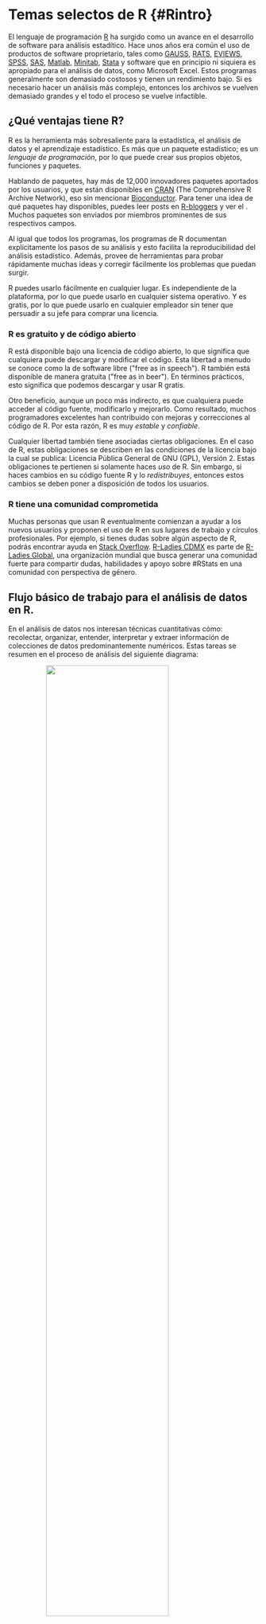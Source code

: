 
# Temas selectos de R {#Rintro}

<style>
  .espacio {
     margin-bottom: 1cm;
  }
</style>

<style>
  .espacio3 {
     margin-bottom: 3cm;
  }
</style>




El lenguaje de programación [R](https://cran.r-project.org) ha surgido como un avance en el desarrollo de software para análisis estadítico. Hace unos años era común el uso de productos de software proprietario, tales como [GAUSS](https://www.aptech.com/), [RATS](https://estima.com/ratsmain.shtml), [EVIEWS](http://www.eviews.com/home.html), [SPSS](https://www.ibm.com/products/spss-statistics), [SAS](https://www.sas.com/es_mx/home.html), [Matlab](https://www.mathworks.com/products/matlab.html), [Minitab](http://www.minitab.com/en-us/products/minitab/), [Stata](https://www.stata.com/) y software que en principio ni siquiera es apropiado para el análisis de datos, como Microsoft Excel. Estos programas generalmente son demasiado costosos y tienen un rendimiento bajo. Si es necesario hacer un análisis más complejo, entonces los archivos se vuelven demasiado grandes y el todo el proceso se vuelve infactible.

## ¿Qué ventajas tiene R?

R es la herramienta más sobresaliente para la estadística, el análisis de datos y el aprendizaje estadístico. Es más que un paquete estadístico; es un _lenguaje de programación_, por lo que puede crear sus propios objetos, funciones y paquetes. 

Hablando de paquetes, hay más de 12,000 innovadores paquetes aportados por los usuarios, y que están disponibles en [CRAN](https://cran.r-project.org/) (The Comprehensive R Archive Network), eso sin mencionar [Bioconductor](https://www.bioconductor.org/). Para tener una idea de qué paquetes hay disponibles, puedes leer posts en [R-bloggers](https://www.r-bloggers.com/) y ver el [](https://www.rstudio.com/products/shiny/shiny-user-showcase/). Muchos paquetes son enviados por miembros prominentes de sus respectivos campos.

Al igual que todos los programas, los programas de R documentan explícitamente los pasos de su análisis y esto facilita la reproducibilidad del análisis estadístico. Además, provee de herramientas para probar rápidamente muchas ideas y corregir fácilmente los problemas que puedan surgir. 
 
R puedes usarlo fácilmente en cualquier lugar. Es independiente de la plataforma, por lo que puede usarlo en cualquier sistema operativo. Y es gratis, por lo que puede usarlo en cualquier empleador sin tener que persuadir a su jefe para comprar una licencia.

### R es gratuito y de código abierto

R está disponible bajo una licencia de código abierto, lo que significa que cualquiera puede descargar y modificar el código. Esta libertad a menudo se conoce como la de software libre ("free as in speech"). R también está disponible de manera gratuita ("free as in beer"). En términos prácticos, esto significa que podemos descargar y usar R gratis.

Otro beneficio, aunque un poco más indirecto, es que cualquiera puede acceder al código fuente, modificarlo y mejorarlo. Como resultado, muchos programadores excelentes han contribuido con mejoras y correcciones al código de R. Por esta razón, R es muy _estable_ y _confiable_.

Cualquier libertad también tiene asociadas ciertas obligaciones. En el caso de R, estas obligaciones se describen en las condiciones de la licencia bajo la cual se publica: Licencia Pública General de GNU (GPL), Versión 2. Estas obligaciones te pertienen si solamente haces _uso_ de R. Sin embargo, si haces cambios en su código fuente R y lo _redistribuyes_, entonces estos cambios se deben poner a disposición de todos los usuarios.

### R tiene una comunidad comprometida

Muchas personas que usan R eventualmente comienzan a ayudar a los nuevos usuarios y proponen el uso de R en sus lugares de trabajo y círculos profesionales. Por ejemplo, si tienes dudas sobre algún aspecto de R, podrás encontrar ayuda en [Stack Overflow](http://www.stackoverflow.com/questions/tagged/r). [R-Ladies CDMX](https://www.meetup.com/rladiescdmx/) es parte de [R-Ladies Global](https://rladies.org/), una organización mundial que busca generar una comunidad fuerte para compartir dudas, habilidades y apoyo sobre #RStats en una comunidad con perspectiva de género.

## Flujo básico de trabajo para el análisis de datos en R.

En el análisis de datos nos interesan técnicas cuantitativas cómo: recolectar, organizar, entender, interpretar y extraer información de colecciones de datos predominantemente numéricos. Estas tareas se resumen en el proceso de análisis del siguiente diagrama:

<img src="figuras/data-science.png" width="70%" style="display: block; margin: auto;" />

<p class="espacio">
</p>

Primero debe __importar__ los datos en R. Esto generalmente significa llevar los datos almacenados en un archivo, una base de datos, o uan Web API, a un __data frame__ de R.

__Limpiar__ y __transformar__ los datos es necesario, para que la forma en que se almacenan los datos coincida con la semántica de los datos. En términos generales, cada columna debe ser una variable y cada rengón una observación.

La __visualización__ es una actividad fundamentalmente humana. Una buena visualización te puede mostrar cosas que no esperabas y puede ayudarte a plantear nuevas preguntas acerca de los datos. Una buena visualización también puede ayudar a determinar si se está haciendo una pregunta equivocada sobre los datos, o si es encesario recolectar más datos, o bien, obtener datos de fuentes distintas. Las visualizaciones pueden sorprenderte, pero requieren de un ser humano para interpretarlas.

Por otro lado, los __modelos__ son una herramienta para complementar las visualizaciones. Los modelos los utilizamos como un instrumento matemático y computacional para responder preguntas precisas acerca de los datos.

Por último, la __comunicación__ de los resultados es una parte absolutamente crítica para cualquier proyecto de análisis de datos. 

## Introducción a R como lenguaje de programación, y la plataforma interactiva de RStudio.

---

> Notas basadas en el material de [Teresa Ortiz](https://github.com/tereom) y [Sonia Mendizábal](https://github.com/songeo) 
> y en el libro “R for Data Science” escrito por Hadley Wickham y Garret Grolemund [@wickham2016r]. 

---

Hay cuatro cosas que necesitan para ejecutar el código en este taller: R, RStudio, una colección de paquetes de R, llamada __tidyverse__, y otros paquetes que vamos a ir instalando progresivamente. Los paquetes son la unidad fundamental del código reproducible en R. Incluyen funciones que se pueden utilizar en un ámbito general, su documentación que describe cómo usarlas y datos de ejemplo con código de ejemplo como ayuda para los usuarios.

### ¿Cómo entender R?

* Hay una sesión de R corriendo. La consola de R es la interfaz entre R y nosotros. 

* En la sesión hay objetos. Todo en R es un objeto: vectores, tablas, funciones, etc.

* Operamos aplicando funciones a los objetos y creando nuevos objetos.

### ¿Por qué R?

* R funciona en casi todas las plataformas (Mac, Windows, Linux e incluso en 
Playstation 3).

* R promueve la investigación reproducible.

* R está actualizado gracias a que tiene una activa comunidad.

* R se puede combinar con otras herramientas. R permite integrar otros lenguajes (C/C++, Java, Julia, Python) y puede interactuar con muchas fuentes de datos: bases de datos compatibles con ODBC y paquetes estadísticos.


#### Descargar R: versión 3.4.3

Sigue las instrucciones del instalador:

- OSX: <http://cran.stat.ucla.edu/bin/macosx/R-3.4.3.pkg>

- Windows: <http://cran.stat.ucla.edu/bin/windows/base/R-3.4.3-win.exe>


#### Descargar RStudio: versión 1.1.414

- OSX: <https://download1.rstudio.org/RStudio-1.1.414.dmg>

- Windows: <https://download1.rstudio.org/RStudio-1.1.414.exe>


RStudio es libre y gratis. Es un ambiente de desarrollo integrado para R: incluye una consola, un editor de texto y un conjunto de herramientas para administrar el espacio de 
trabajo cuando se  utiliza R.

<img src="figuras/rstudio-console-descr.png" width="70%" style="display: block; margin: auto;" />

<p class="espacio">
</p>

Algunos _shortcuts_ útiles en RStudio son:

**En el editor**  

* command/ctrl + enter: enviar código a la consola  
* ctrl + 2: mover el cursor a la consola

**En la consola**  

* flecha hacia arriba: recuperar comandos pasados  
* ctrl + flecha hacia arriba: búsqueda en los comandos  
* ctrl + 1: mover el cursor al editor  

**Más**

* alt + shift + k: muestra los _shortcuts_ disponibles.

<p class="espacio">
</p>

Para que el código sea __reproducible__ es importante que RStudio únicamente guarde lo relevante para hacer los cálculos, es decir, los scripts y _no los cálculos en sí_. Con tus scripts de R (y los datos), siempre podemos volver a crear las variables de ambiente. Sin embargo, es casi imposible recuperar un script únicamente a partir de tus variables de ambiente. Por lo tanto, se recomienda ampliamente configurar RStudio para que jamás guarde el ambiente en memoria.

<img src="figuras/rstudio-workspace.png" width="70%" style="display: block; margin: auto;" />

<p class="espacio">
</p>


#### Paquetes de R 

Una de las ventajas de R es la gran comunidad que aporta al desarrollo por medio de paquetes que dan funcionalidad adicional. Esta es la mejor manera de usar R para análisis de datos.

Existen dos formas de instalar paquetes:
  
* Desde RStudio:

<img src="figuras/install_packages.png" width="70%" style="display: block; margin: auto;" />

<p class="espacio">
</p>
  
* Desde la consola:
  

```r
install.packages('tidyverse')
```

Una vez instalados los paquetes, se cargan a la sesión de R mediante `library`. Por ejemplo, para cargar el paquete `readr` que instalamos anteriormente, hacemos:
  

```r
library('tidyverse')
print(read_csv)
#> function (file, col_names = TRUE, col_types = NULL, locale = default_locale(), 
#>     na = c("", "NA"), quoted_na = TRUE, quote = "\"", comment = "", 
#>     trim_ws = TRUE, skip = 0, n_max = Inf, guess_max = min(1000, 
#>         n_max), progress = show_progress()) 
#> {
#>     tokenizer <- tokenizer_csv(na = na, quoted_na = TRUE, quote = quote, 
#>         comment = comment, trim_ws = trim_ws)
#>     read_delimited(file, tokenizer, col_names = col_names, col_types = col_types, 
#>         locale = locale, skip = skip, comment = comment, n_max = n_max, 
#>         guess_max = guess_max, progress = progress)
#> }
#> <environment: namespace:readr>
```

Como el paquete `readr` está cargado en la sesión podemos llamar a la función `read_csv` que se usará más adelante.

**Importante**: Los paquetes se instalan una vez únicamente después de descargar una nueva versión de R. Las librerías se cargan en cada sesión de R nueva. 

<br>

<br>

#### Ayuda en R
  
Existen diferentes formas de pedir ayuda en R.

* `help.start()`: ayuda en general

* `help(fun)` o `?fun`: ayuda sobre la función *fun*

* `apropos("fun")`: lista de funciones que contiene la palabra *fun*

* `example(fun)`: muestra un ejemplo de la función *fun*
  

```r
help(read_csv)
?read_csv2
```

<br>

<br>

## Estructuras de datos

> Todo lo que existe en R es un objeto.

En R se puede trabajar con distintas estructuras de datos, algunas son de una sola dimensión y otras permiten más, como indica el siguiente diagrama:

<img src="figuras/data-estructure.png" width="70%" style="display: block; margin: auto;" />

<p class="espacio">
</p>

### Vectores

Los vectores son estructuras de datos de una dimensión. Un vector se define con la función `c()`, que _concatena_ diferentes elementos del mismo tipo, esto determina el tipo del vector.


**Nota:** En R, la asignación de un nombre al vector, o en general a cualquier objeto, se realiza con el símbolo `<-`. Se recomienda usar el shortcut  **alt -** genera `<-`.

<br>

Los vectores en R pueden ser de diferentes tipos o clases, a continuación se presentan algunos casos. En R, la clase de cada vector se extrae con la función `class()`.

*  __Vectores numéricos__:


```r
a <- c(1,2.5,3,4.5,5,6.9)
a
#> [1] 1.0 2.5 3.0 4.5 5.0 6.9
# clase del vector
class(a)
#> [1] "numeric"
```


* __Vectores lógicos__:


```r
bool <- c(T, F, TRUE, FALSE)
bool
#> [1]  TRUE FALSE  TRUE FALSE
# clase del vector
class(bool)
#> [1] "logical"
```

* __Vectores de caracteres__:


```r
fruits <- c("apple", "banana", "orange", "pineapple", "lemon", "kiwi")
fruits
#> [1] "apple"     "banana"    "orange"    "pineapple" "lemon"     "kiwi"
class(fruits)
#> [1] "character"
```

Para la manipulación de caracteres es recomendable el paquete **stringr** que permite realizar operaciones sobre este tipo de elementos. Más adelante se presenta un ejemplo.

<br>

La **selección de elementos** de un vector se realiza con **`[ ]`** para indicar la posición. A diferencia de otros lenguajes de programación las posiciones en R incian en 1.


```r
# elemento en la posición 1
fruits[1]
#> [1] "apple"
# elemento en la posición 1 y 5
fruits[c(1,5)]
#> [1] "apple" "lemon"
```

<br>

En R es posible extraer un valor del vector indexándolo con posiciones negativas:


```r
# omitir el elemento en la primera posición
fruits[-1]
#> [1] "banana"    "orange"    "pineapple" "lemon"     "kiwi"
```

<br>

Una característica particular de vectores en R, es que cada elemento puede ser nombrado. Para hacer esto se usa la función `names()`. Por ejemplo, al vector *fruits* agregemos el nombre en español de la fruta para como el nombre de cada elemento. 


```r
names(fruits) <- c('manzana', 'platano', 'naranja', 'piña', 'limón', 'kiwi')
fruits
#>     manzana     platano     naranja        piña       limón        kiwi 
#>     "apple"    "banana"    "orange" "pineapple"     "lemon"      "kiwi"
# cada elemento tiene un nombre asignado
fruits[5]
#>   limón 
#> "lemon"
```

<br>

Para eliminar los nombres asignados a cada elemento, se asigna `NULL` a los nombres del vector:


```
#> NULL
#> [1] "apple"     "banana"    "orange"    "pineapple" "lemon"     "kiwi"
```

<br>

<br>

Los tipos que pueden tener los vectores se muestran en la siguiente figura. 

<p class="espacio">
</p>

<img src="figuras/data-structures-overview.png" width="70%" style="display: block; margin: auto;" />

<p class="espacio">
</p>

Veamos que regresan los siguientes comandos:


```r
typeof(TRUE)
typeof(1L)
typeof(1.5)
typeof("a")
```


Cada vector tiene 3 propiedades:


```r
x <- 1:5
```

- Tipo


```r
typeof(x)
#> [1] "integer"
```

- Longitud


```r
length(x)
#> [1] 5
```

- Atributos


```r
attributes(x)
#> NULL
```


Existe la función `is.vector(x)` para determinar si un objeto es un vector:


```r
is.vector(1:3)
#> [1] TRUE
```

<br>

![](figuras/manicule2.jpg) 
<div class="centered">
<p class="espacio">
</p>
¿Qué regresa `ìs.vector(factor(1:3))`?

(a) TRUE

(b) FALSE

(c) NA

(d) Ninguna de las anteriores

<p class="espacio3">
</p>
</div>

<br>

<br>

**Ejemplo**

Del vector de seis frutas diferentes llamado *fruits*, localiza únicamente las frutas que tengan la letra **w**.


```r
# Cargamos la librería
library(stringr)
fruits <- c("apple", "banana", "orange", "pineapple", "lemon", "kiwi")
fruits
#> [1] "apple"     "banana"    "orange"    "pineapple" "lemon"     "kiwi"
```

Esto es posible con la función `str_detect()`, que regresa un vector booleano para cada elemento del vector donde encontró el patron **w**. 


```r
str_detect(fruits, pattern = 'w')
#> [1] FALSE FALSE FALSE FALSE FALSE  TRUE
```

Ahora, seleccionamos únicamente los elementos del vector que tienen la letra **w**:


```r
# Selecciona el elemento con valor TRUE: kiwi
fruits[str_detect(fruits, pattern = 'w')]
#> [1] "kiwi"
```

<br>

#### Operaciones de vectores

En R las **operaciones de vectores** son componente a componente. 

- Sumas, multiplicaciones y potencias:

```r
# Suma del vector longitud 6 y un vector longitud 1
a <- c(1, 2.5, 3, 4.5, 5, 6.9)
b <- 1
a + b 
#> [1] 2.0 3.5 4.0 5.5 6.0 7.9
```


```r
# Multiplicaciones componente a componente misma longitud
a <- c(1, 2.5, 3, 4.5, 5, 6.9)
a*a
#> [1]  1.00  6.25  9.00 20.25 25.00 47.61
```


```r
# Multiplicaciones y potencias
a <- c(1, 2.5, 3, 4.5, 5, 6.9)
c <- (a^2 + 5)*3
c
#> [1]  18.0  33.8  42.0  75.8  90.0 157.8
```

<br>


- Comparaciones: En este tipo de operación se obtiene un vector lógico dependiendo si la condición se cumple o no. 


```r
# Comparar el vector dado un valor específico
a > 3 
#> [1] FALSE FALSE FALSE  TRUE  TRUE  TRUE
a[a > 3] # únicamente elementos que cumple la condicion de ser mayores a 3
#> [1] 4.5 5.0 6.9
fruits != 'apple'
#> [1] FALSE  TRUE  TRUE  TRUE  TRUE  TRUE
fruits[fruits != 'apple'] # únicamente elementos que no son apple
#> [1] "banana"    "orange"    "pineapple" "lemon"     "kiwi"
```


```r
# Comparar el vector dado otro vector de la misma dimensión
x <- c(1, 2, 3, 4, 5, 6)
a == x
#> [1]  TRUE FALSE  TRUE FALSE  TRUE FALSE
a[a == x] # unicamente los elementos iguales y en la misma posición entre a y x
#> [1] 1 3 5
```

<br>

- Funciones predeterminadas: 

Algunas funciones predeterminadas del paquete básico de R son muy útiles para la manipulación de vectores y el análisis de datos. A continuación se enlistan algunasde las más comúnes:

* `length`: número de elementos en el vector

* `class`: clase del vector

* `summary`: resumen de información del vector

* `unique`: valores unicos del vector

* `table`: tabla de frecuencias para cada elemento del vector

* `sum`: suma de los elementos del vector

* `mean`: promedio de elementos del vector

* `sd`: desviación estándar de los elementos del vector

* `cumsum`: suma acumulada de elemento anterior del vector

<br>

<br>

![](figuras/manicule.jpg)  Aplica las funciones comúnes enlistadas antes en el vector  `x <- c(1, 2, 3, 4, 5, 6)` 

<br>

<br>

#### Otros tipos de vectores: 

Existen tipos de vectores con características importantes:

* __Secuencias__: los vectores de secuencias se pueden crear con la función `seq()` o con `:`, de la siguiente forma:


```r
# secuecia de 1 al 10 
1:10
#>  [1]  1  2  3  4  5  6  7  8  9 10
# secuecia de pares de 0 al 10 
seq(0, 10, by = 2)
#> [1]  0  2  4  6  8 10
```

<br>

* __Vectores de fechas__: se pueden hacer operaciones y algunas funciones definidas de fechas. El paquete _lubridate_ permite manejar fechas con mayor facilidad.


Se incia la secuencia el 08 de agosto de 2016 y se asigna la clase de fecha con la función `as.Date()`. Se generan en total 10 fechas `length.out = 10` y con una distancua semanal `by="1 week"`, es decir, se tiene la fecha de 10 semanas consecutivas:


```r
library(lubridate)
tenweeks <- seq( as.Date("2016-08-08"), length.out = 10,  by="1 week")
tenweeks
#>  [1] "2016-08-08" "2016-08-15" "2016-08-22" "2016-08-29" "2016-09-05"
#>  [6] "2016-09-12" "2016-09-19" "2016-09-26" "2016-10-03" "2016-10-10"
class(tenweeks)
#> [1] "Date"
```

Se pueden hacer algunas operaciones como se ejemplifica en el siguiente código.


```r
# Aumenta un día a cada fecha
tenweeks + 1
#>  [1] "2016-08-09" "2016-08-16" "2016-08-23" "2016-08-30" "2016-09-06"
#>  [6] "2016-09-13" "2016-09-20" "2016-09-27" "2016-10-04" "2016-10-11"
# Aumenta un día a cada fecha
tenweeks 
#>  [1] "2016-08-08" "2016-08-15" "2016-08-22" "2016-08-29" "2016-09-05"
#>  [6] "2016-09-12" "2016-09-19" "2016-09-26" "2016-10-03" "2016-10-10"
weekdays(tenweeks) # Día de la semana de cada fecha
#>  [1] "Monday" "Monday" "Monday" "Monday" "Monday" "Monday" "Monday"
#>  [8] "Monday" "Monday" "Monday"
```

<br>

* __Vectores de factores__: este tipo de vector es usado comúnmente para variables categóricas. En R existe la clase **factor** que se asigna con la función homónima `factor()` o `as.factor()`.

Un vector de factores tiene dos elementos importantes, *levels* o niveles y *labels* o etiquetas. Los niveles determinan las categorías únicas del vector y pueden ser etiquetadas, como se muestra en le siguiente código  para un vector de frutas. 

En este ejemplo se tienen valores de frutas repetidos, se asigna un orden de niveles específicos y etiquetas específicas para cada nivel.


```r
fruits <- c("banana", "apple", "banana", "orange", "pineapple", "lemon", "kiwi", "apple")
# Vector de caracteres a vector de factores
fruits.fac <- factor(fruits, 
                   levels = c("apple", "banana", "orange", "pineapple", "lemon", "kiwi"),
                   labels = c('manzana', 'platano', 'naranja', 'piña', 'limón', 'kiwi')
)
fruits.fac
#> [1] platano manzana platano naranja piña    limón   kiwi    manzana
#> Levels: manzana platano naranja piña limón kiwi
# Clase
class(fruits.fac)
#> [1] "factor"
# Niveles etiquetados
levels(fruits.fac)
#> [1] "manzana" "platano" "naranja" "piña"    "limón"   "kiwi"
# Niveles únicos
as.numeric(fruits.fac)
#> [1] 2 1 2 3 4 5 6 1
# Agregar un nuevo valor
fruits.fac[7] <- 'melon'
#> Warning in `[<-.factor`(`*tmp*`, 7, value = "melon"): invalid factor level,
#> NA generated
fruits.fac
#> [1] platano manzana platano naranja piña    limón   <NA>    manzana
#> Levels: manzana platano naranja piña limón kiwi
```

<br>

**Importante:** En R los vectores no pueden combinar diferentes tipos de elementos. El tipo de elementos es lo que define la clase del vector. Es por esto que en el ejemplo, al sustituir la posición 7 por *melon* se obtiene un `NA`, melón no está incluído en los niveles definidos del vector. 

Existen también los __factores ordenados__. Por ejemplo, consideremos los datos de flores de iris de Fisher:


```r
library(forcats)
iris %>% sample_n(10) %>% knitr::kable()
```

       Sepal.Length   Sepal.Width   Petal.Length   Petal.Width  Species    
----  -------------  ------------  -------------  ------------  -----------
13              4.8           3.0            1.4           0.1  setosa     
125             6.7           3.3            5.7           2.1  virginica  
89              5.6           3.0            4.1           1.3  versicolor 
24              5.1           3.3            1.7           0.5  setosa     
2               4.9           3.0            1.4           0.2  setosa     
68              5.8           2.7            4.1           1.0  versicolor 
72              6.1           2.8            4.0           1.3  versicolor 
42              4.5           2.3            1.3           0.3  setosa     
105             6.5           3.0            5.8           2.2  virginica  
109             6.7           2.5            5.8           1.8  virginica  

Este conjunto de datos multivariados fue presentado por el estadístico y biólogo británico Ronald Fisher en su artículo de 1936 "El uso de mediciones múltiples en problemas taxonómicos como un ejemplo de análisis discriminante lineal". Edgar Anderson recopiló los datos para cuantificar la variación morfológica de las flores de iris de tres especies relacionadas. Los datos fueron recolectadas en la Península de Gaspé. [@fisher1936use]

<p class="espacio">
</p>

<img src="figuras/iris_flowers.jpg" width="70%" style="display: block; margin: auto;" />

<p class="espacio">
</p>

El conjunto de datos consiste de 50 observaciones de _cada_ una de las tres especies de Iris (Iris setosa, Iris virginica e Iris versicolor). Se midieron cuatro características de cada muestra: la longitud y el ancho de los sépalos y pétalos, en centímetros. Con base en la combinación de estas cuatro características, Fisher desarrolló un modelo discriminante lineal para distinguir las especies entre sí.

Supongamos que queremos analizar la distribución del ancho del sépalo por especie de flor de iris:

<img src="02-temas_selectos_R_files/figure-html/unnamed-chunk-18-1.png" width="70%" style="display: block; margin: auto;" />

Esto ocurre porque los factores están ordenados alfabéticamente:


```r
levels(iris$Species)
#> [1] "setosa"     "versicolor" "virginica"
```


Sería mejor que las especies estuvieran _ordenadas_ por la mediana de la distribución para poder hacer mejores comparaciones. Notemos el uso de la función `fct_reorder` del paquete `forcats`.


```r
library(forcats)
iris$Species_ord <- fct_reorder(iris$Species, iris$Sepal.Width, fun = median)
levels(iris$Species_ord)
#> [1] "versicolor" "virginica"  "setosa"
```

<img src="02-temas_selectos_R_files/figure-html/unnamed-chunk-21-1.png" width="70%" style="display: block; margin: auto;" />


### Data Frames

Un __data.frame__ es un conjunto de vectores del mismo tamaño agrupado en una tabla. Son estructuras rectangulares donde cada columna tiene elementos de la misma clase, pero columnas distintas pueden tener diferentes clases.

Por ejemplo:


```r
tabla <- data.frame(
n = 1:6,
frutas = fruits[1:6], 
valor = c(1, 2.5, 3, 4.5, 5, 6.9)
)
tabla
#>   n    frutas valor
#> 1 1    banana   1.0
#> 2 2     apple   2.5
#> 3 3    banana   3.0
#> 4 4    orange   4.5
#> 5 5 pineapple   5.0
#> 6 6     lemon   6.9
```

Similar a las funciones de vectores, en _data.frames_ existen funciones predeterminadas que ayudan a su manipulación.

* `head` permite ver los primeros 6 elemento del data.frame:


```r
head(mtcars)
#>                    mpg cyl disp  hp drat   wt qsec vs am gear carb
#> Mazda RX4         21.0   6  160 110 3.90 2.62 16.5  0  1    4    4
#> Mazda RX4 Wag     21.0   6  160 110 3.90 2.88 17.0  0  1    4    4
#> Datsun 710        22.8   4  108  93 3.85 2.32 18.6  1  1    4    1
#> Hornet 4 Drive    21.4   6  258 110 3.08 3.21 19.4  1  0    3    1
#> Hornet Sportabout 18.7   8  360 175 3.15 3.44 17.0  0  0    3    2
#> Valiant           18.1   6  225 105 2.76 3.46 20.2  1  0    3    1
```

* `str` describe el tipo de variables en el data.frame:


```r
str(mtcars)
#> 'data.frame':	32 obs. of  11 variables:
#>  $ mpg : num  21 21 22.8 21.4 18.7 18.1 14.3 24.4 22.8 19.2 ...
#>  $ cyl : num  6 6 4 6 8 6 8 4 4 6 ...
#>  $ disp: num  160 160 108 258 360 ...
#>  $ hp  : num  110 110 93 110 175 105 245 62 95 123 ...
#>  $ drat: num  3.9 3.9 3.85 3.08 3.15 2.76 3.21 3.69 3.92 3.92 ...
#>  $ wt  : num  2.62 2.88 2.32 3.21 3.44 ...
#>  $ qsec: num  16.5 17 18.6 19.4 17 ...
#>  $ vs  : num  0 0 1 1 0 1 0 1 1 1 ...
#>  $ am  : num  1 1 1 0 0 0 0 0 0 0 ...
#>  $ gear: num  4 4 4 3 3 3 3 4 4 4 ...
#>  $ carb: num  4 4 1 1 2 1 4 2 2 4 ...
```

* `dim` muestra la dimensión (renglones, columnas) del data.frame:


```r
dim(mtcars)
#> [1] 32 11
```

* `colnames` y `names` muestran los nombres de las columnas del data.frame:


```r
names(mtcars)
#>  [1] "mpg"  "cyl"  "disp" "hp"   "drat" "wt"   "qsec" "vs"   "am"   "gear"
#> [11] "carb"
```

* `rownames` muestra el nombre de los renglones del data.frame:


```r
rownames(mtcars)
#>  [1] "Mazda RX4"           "Mazda RX4 Wag"       "Datsun 710"         
#>  [4] "Hornet 4 Drive"      "Hornet Sportabout"   "Valiant"            
#>  [7] "Duster 360"          "Merc 240D"           "Merc 230"           
#> [10] "Merc 280"            "Merc 280C"           "Merc 450SE"         
#> [13] "Merc 450SL"          "Merc 450SLC"         "Cadillac Fleetwood" 
#> [16] "Lincoln Continental" "Chrysler Imperial"   "Fiat 128"           
#> [19] "Honda Civic"         "Toyota Corolla"      "Toyota Corona"      
#> [22] "Dodge Challenger"    "AMC Javelin"         "Camaro Z28"         
#> [25] "Pontiac Firebird"    "Fiat X1-9"           "Porsche 914-2"      
#> [28] "Lotus Europa"        "Ford Pantera L"      "Ferrari Dino"       
#> [31] "Maserati Bora"       "Volvo 142E"
```


* La forma de indexar data.frames es similar a la de un vector __`[ ]`__, pero en este caso es posible indexar renglones y columnas:


```r
# por posiciones de renglones
mtcars[1:4, ]
#>                 mpg cyl disp  hp drat   wt qsec vs am gear carb
#> Mazda RX4      21.0   6  160 110 3.90 2.62 16.5  0  1    4    4
#> Mazda RX4 Wag  21.0   6  160 110 3.90 2.88 17.0  0  1    4    4
#> Datsun 710     22.8   4  108  93 3.85 2.32 18.6  1  1    4    1
#> Hornet 4 Drive 21.4   6  258 110 3.08 3.21 19.4  1  0    3    1
# por posiciones de columnas
mtcars[1:4, c(1, 4, 6)]
#>                 mpg  hp   wt
#> Mazda RX4      21.0 110 2.62
#> Mazda RX4 Wag  21.0 110 2.88
#> Datsun 710     22.8  93 2.32
#> Hornet 4 Drive 21.4 110 3.21
# por nombre de renglones específico
mtcars[c('Mazda RX4', 'Mazda RX4 Wag'), ]
#>               mpg cyl disp  hp drat   wt qsec vs am gear carb
#> Mazda RX4      21   6  160 110  3.9 2.62 16.5  0  1    4    4
#> Mazda RX4 Wag  21   6  160 110  3.9 2.88 17.0  0  1    4    4
mtcars[str_detect(rownames(mtcars), "Mazda" ), ]
#>               mpg cyl disp  hp drat   wt qsec vs am gear carb
#> Mazda RX4      21   6  160 110  3.9 2.62 16.5  0  1    4    4
#> Mazda RX4 Wag  21   6  160 110  3.9 2.88 17.0  0  1    4    4
```

* También se puede seleccionar o filtrar el data.frame dado una condición:


```r
mtcars[mtcars$cyl == 6, ] # Selecciona los carros con número de cilindros mayor a 6
#>                 mpg cyl disp  hp drat   wt qsec vs am gear carb
#> Mazda RX4      21.0   6  160 110 3.90 2.62 16.5  0  1    4    4
#> Mazda RX4 Wag  21.0   6  160 110 3.90 2.88 17.0  0  1    4    4
#> Hornet 4 Drive 21.4   6  258 110 3.08 3.21 19.4  1  0    3    1
#> Valiant        18.1   6  225 105 2.76 3.46 20.2  1  0    3    1
#> Merc 280       19.2   6  168 123 3.92 3.44 18.3  1  0    4    4
#> Merc 280C      17.8   6  168 123 3.92 3.44 18.9  1  0    4    4
#> Ferrari Dino   19.7   6  145 175 3.62 2.77 15.5  0  1    5    6
```


* `rbind` permite unir dos data.frames por renglones, si y solo si, tiene el mismo número de columnas:


```r
rbind(mtcars[str_detect(rownames(mtcars), "Mazda" ), ],
      mtcars[str_detect(rownames(mtcars), "Hornet"), ])
#>                    mpg cyl disp  hp drat   wt qsec vs am gear carb
#> Mazda RX4         21.0   6  160 110 3.90 2.62 16.5  0  1    4    4
#> Mazda RX4 Wag     21.0   6  160 110 3.90 2.88 17.0  0  1    4    4
#> Hornet 4 Drive    21.4   6  258 110 3.08 3.21 19.4  1  0    3    1
#> Hornet Sportabout 18.7   8  360 175 3.15 3.44 17.0  0  0    3    2
```

* `cbind` permite unir dos data.frames por columna, si y solo si, tiene el mismo número de renglones:


```r
tabla <- data.frame(
n = 1:6,
frutas = c("apple", "banana", "orange", "pineapple", "lemon", "apple"), 
valor = runif(6)
)
tabla
#>   n    frutas  valor
#> 1 1     apple 0.8746
#> 2 2    banana 0.1749
#> 3 3    orange 0.0342
#> 4 4 pineapple 0.3204
#> 5 5     lemon 0.4023
#> 6 6     apple 0.1957
tabla.color <-  data.frame(
peso = rnorm(6),
color =   c('rojo', 'amarillo', 'naranje', 'amarillo', 'amarillo', 'rojo')
)
tabla.color
#>     peso    color
#> 1 -0.244     rojo
#> 2 -0.283 amarillo
#> 3 -0.554  naranje
#> 4  0.629 amarillo
#> 5  2.065 amarillo
#> 6 -1.631     rojo
cbind(tabla, tabla.color)
#>   n    frutas  valor   peso    color
#> 1 1     apple 0.8746 -0.244     rojo
#> 2 2    banana 0.1749 -0.283 amarillo
#> 3 3    orange 0.0342 -0.554  naranje
#> 4 4 pineapple 0.3204  0.629 amarillo
#> 5 5     lemon 0.4023  2.065 amarillo
#> 6 6     apple 0.1957 -1.631     rojo
```


**Nota:** Una forma de seleccionar una columna es con el símbolo **$** (pesitos) y el nombre de la columna.

<br>

<br>

![](figuras/manicule.jpg)  `Ejercicio`: Del data.frame **mtcars** realiza lo siguiente:

1. Calcula el promedio de cilindros _cyl_ en los datos.

2. Calcula el número de autos con peso _wt_ mayor a 2.

3. Extrae la información de los coches _Merc_.

4. Calcula el promedio de millas por galón _mpg_ de los autos _Merc_.




<br>


### Listas

La lista es una estructura de datos de una dimensión que permite distintas clases de elementos en el objeto. La función `list()` permite crear objetos de esta clase. Por ejemplo:


```r
lista <- list( n = 100, x = 'hello', 
             frutas = fruits, tabla = tabla, 
             ejemlista = list(a = 15:20, b = 1:5)
)
lista
#> $n
#> [1] 100
#> 
#> $x
#> [1] "hello"
#> 
#> $frutas
#> [1] "banana"    "apple"     "banana"    "orange"    "pineapple" "lemon"    
#> [7] "kiwi"      "apple"    
#> 
#> $tabla
#>   n    frutas  valor
#> 1 1     apple 0.8746
#> 2 2    banana 0.1749
#> 3 3    orange 0.0342
#> 4 4 pineapple 0.3204
#> 5 5     lemon 0.4023
#> 6 6     apple 0.1957
#> 
#> $ejemlista
#> $ejemlista$a
#> [1] 15 16 17 18 19 20
#> 
#> $ejemlista$b
#> [1] 1 2 3 4 5
```

La lista anterior contiene numeros, caracteres, vectores, data.frames e incluso otra lista con distintas secuencias.

Se puede indexar una lista de varias formas: 

- Usando **`[ ]`**: extrae el objeto como una lista, incluyendo el nombre asignado:


```r
lista[1]
#> $n
#> [1] 100
```

- Usando **`[[ ]]`**: extrae únicamente el objeto respetando la clase de éste y sin incluir nombres:


```r
lista[[1]]
#> [1] 100
```

- Usando **$** mas el nombre: extrae únicamente el objeto:


```r
lista$ejemlista$a
#> [1] 15 16 17 18 19 20
```

<br>

## R Markdown

R Markdown es un sistema para crear documentos, en los cuales se combina tu código de R, los resultados y el texto que escribes como comentario en forma de prosa. 

Algunas ventajas y características de R Markdown son:

* cualquier R markdown __Rmd__ es totalmente reproducible

* admite docenas de formatos de salida, como archivos PDF, Word, presentaciones de diapositivas y más.

* es muy útil para los tomadores de decisiones, quienes quieren enfocarse en las conclusiones, no en el código detrás del análisis.

* permite colaborar con otras personas de estadística que estén interesadas en tus conclusiones y cómo llegaste a ellas

### ¿Qué es R Markdown?

R Markdown integra código de R, comandos de TeX y muchas herramientas externas. Cuando construyes el documento, R Markdown envía un archivo con formato .Rmd a otro paquete llamado **knitr**, [http://yihui.name/knitr/](http://yihui.name/knitr/), que ejecuta el código de todos los chunks y crea un nuevo archivo de **markdown** con formato _md_ que ya incluye el código y los resultados. Este archivo de markdown generado por knitr después es procesado por **pandoc**, [http://pandoc.org/](http://pandoc.org/), que es el que crea el archivo final. La ventaja de este flujo de trabajo de dos pasos es que te permite crear una amplia gama de formatos de salida.

<img src="figuras/RMarkdownFlow.png" width="70%" style="display: block; margin: auto;" />

<p class="espacio">
</p>

### Estructura básica de R Markdown

Éste es un R Markdown, un archivo de texto sin formato que tiene la extensión `.Rmd`:


```r
cat(htmltools::includeText("rmarkdown/ejemplo.Rmd"))
#> ---
#> title: "Ejemplo de R Markdown"
#> date: 2018-01-22
#> output: html_document
#> ---
#> 
#> Veamos unos datos de diamantes para analizar la distribución
#> del quilataje de aquellos diamantes que tiene quilataje 
#> menor a 2.5: 
#> 
#> ```{r setup, include = FALSE}
#> library(ggplot2)
#> library(dplyr)
#> 
#> smaller <- diamonds %>% 
#>   filter(carat <= 2.5)
#> ```
#> 
#> En el __chunk__ de arriba se hizo el filtro adecuado, ahora
#> veamos una muestra de tamaño 10 de los datos:
#> 
#> ```{r, echo = FALSE}
#> smaller %>%
#>   sample_n(10) %>%
#>   knitr::kable()
#> ```
#> 
#> Los datos corresponde a `r nrow(diamonds)` diamantes. Solamente
#> `r nrow(diamonds) - nrow(smaller)` son de más de 2.5 quilates.
#> La distribución de los diamantes de menor quilataje se muestra abajo:
#> 
#> ```{r, echo = FALSE}
#> smaller %>% 
#>   ggplot(aes(carat)) + 
#>   geom_freqpoly(binwidth = 0.01)
#> ```
```

Contiene tres tipos importantes de contenido:

1 Un encabezado en formato __YAML__ rodeado por `---`s..

2. __Chunks__ de código de R rodeados por  ```` ``` ````.

3. Texto mezclado con formato de texto simple como `# heading` y `_italics_`.

Cuando abres un `.Rmd`, RStudio muestra una interfaz de tipo _notebook_ en la cual tanto el código como la salida están intercalados. Puedes ejecutars cada _chunk_ de código presionando el botón de "Run" (en la parte superior derecha de la ventana de script), o bien, Cmd/Ctrl + Shift + Enter. RStudio ejecuta el código y muestra los resultados junto con el código.

Para generar un informe completo que contenga todo el texto, el código y los resultados, presiona el botón "Knit", o bien, Cmd/Ctrl + Shift + K. Esto generará un reporte en una nueva ventana y creará un archivo HTML independiente que podrás compartir con los demás.

<img src="rmarkdown/ejemplo.png" width="70%" style="display: block; margin: auto;" />

Para comenzar con tu propio archivo `.Rmd`, selecciona _File > New File > R Markdown..._ en la barra superior. RStudio te mostrará un asistente que puedes usar para crear un archivo de R Markdown con ejemplos básicos.

Como R Markdown integara varias herramientas, entonces no es posible que la ayuda esté autocontenida en RStudio. Esto significa que gran parte de la ayuda no la podrás encontrar a través de `?`. Hay mucha documentación en línea y un recurso es particularmente útil son los _cheatsheets_ de RStudio, que están disponibles en [http://rstudio.com/cheatsheets.](http://rstudio.com/cheatsheets)


## Proyectos de RStudio

Los proyectos de RStudio son útiles para mantener juntos todos los archivos asociados a un análisis (o proyecto) específico: datos de entrada, scripts de R, resultados, gráficas, datos de salida. Ésta es una práctica limpia y ordenada de trabajar y RStudio tiene soporte integrado para esto a través de los _proyectos_.


Hagamos un proyecto. Para esto debes presionar _File > New Project_, luego:

<img src="figuras/rstudio-project-1.png" width="50%" style="display: block; margin: auto;" />

<img src="figuras/rstudio-project-2.png" width="50%" style="display: block; margin: auto;" />

<img src="figuras/rstudio-project-3.png" width="50%" style="display: block; margin: auto;" />

<br>

Puedes cerrar el proyecto y después hacer doble click en el archivo `.Rproj` para volver a abrir el proyecto. Observa que regresas a donde estabas, en el mismo directorio de trabajo, con el mismo historial de comandos, y todos los archivos en los que estaba trabajando siguen abiertos.

En resumen, los proyectos de RStudio te brindan un flujo de trabajo sólido que te servirá en el futuro:

- Creas un proyecto de RStudio para cada proyecto de análisis de datos.

- Mantienes los archivos de datos ahí mismo para después cargarlos en un script.

- Mantienes tus scripts organizados en el mismo directorio, y los puedes encontrar fácilmente para editarlos y ejecutarlos.

- Puedes guardar ahí mismo las salidas del código, como gráficas y datos limpios.

- Solamente utilizas rutas relativas, no absolutas.

Todo lo que necesitas está en un solo lugar y separado de los demás proyectos en los que estés trabajando.

## Otros aspectos importantes de R

### Valores faltantes

En R los datos faltantes se expresan como `NA`. La función `is.na()` regresa un vector lógico sobre los valores que son o no `NA`.


```r
is.na(c(4, 2, NA))
#> [1] FALSE FALSE  TRUE
```

\BeginKnitrBlock{comentario}<div class="comentario">El default de R es propagar los valores faltantes, esto es, si se desconoce el valor de una de las componentes de un vector, también se desconoce la suma del mismo, en general, cualquier operación.</div>\EndKnitrBlock{comentario}


```r
sum(c(4, 2, NA))
#> [1] NA
```


```r
mean(c(4, 2, NA))
#> [1] NA
```


```r
3 > NA
#> [1] NA
```


```r
(NA == NA)
#> [1] NA
```

Sin embargo, muchas funciones tienen un argumento `na.rm` para removerlos. 

```r
sum(c(4, 2, NA), na.rm = T)
#> [1] 6
mean(c(4, 2, NA), na.rm = T)
#> [1] 3
```

<br>

---

### Funciones

> Todo lo que sucede en R es una función.

R es un _lenguaje de programación funcional_. Es decir, proporciona muchas herramientas para la creación y manipulación de funciones.

En R las funciones, al igual que los vectores, se pueden asignar a variables, guardarlas en listas, usarlas como argumentos en otras funciones, crearlas dentro de otras funciones, e incluso regresar como resultado de una función más funciones.

#### Una caja negra {-}

\BeginKnitrBlock{information}<div class="information">Una función puede verse como una caja negra que realiza un proceso o serie de instrucciones condicionadas a un valor de entrada, y cuyo resultado es un valor de salida. </div>\EndKnitrBlock{information}


En R existen algunas funciones pre cargadas que ya hemos usado, por ejemplo, .la función `mean()`.


```r
input <- c(1:5)
output <- mean( input )
output
#> [1] 3
```


Sin embargo, también es posible escribir nuestras propias funciones. 

<br>

#### Escibir una función {-}

En R es posible escribir funciones y es muy recomendable para dar soluciones a problemas simples. 

Existen ocasiones en las que al programar copias y pegas cierto código varias veces para una meta en especial. En ese momento, es necesario pasar el código a una función. 


\BeginKnitrBlock{nota}<div class="nota">Una función soluciona un problema en particular. </div>\EndKnitrBlock{nota}

La función `function()` nos permite crear funciones con la siguiente estructura:


```r
my_fun <- function( arg1 ){
  
  body
  
  return()
}
```


\BeginKnitrBlock{warning}<div class="warning">En general, esta estructura se respeta en las funciones predeterminadas de R.</div>\EndKnitrBlock{warning}

Creamos una función que sume uno a cualquier número. 


```r
suma_uno_fun <- function( x ){
   y = x + 1
   return(y)
}
```

Aplicamos la función:


```r
suma_uno_fun(5)
#> [1] 6
```

Podemos ver que en nuestra sesión ya existe la función con la función `ls()`. 

```r
ls()
#>  [1] "a"            "b"            "bool"         "c"           
#>  [5] "fruits"       "fruits.fac"   "input"        "iris"        
#>  [9] "lista"        "output"       "suma_uno_fun" "tabla"       
#> [13] "tabla.color"  "tenweeks"     "x"
```

Esta función en lista los objetos existente en la sesión actual.

<br>

#### Argumentos de funciones {-}

En R los argumentos de las funciones pueden llamarse por **posición** o **nombre**. Consideremos la siguiente función en la que se eleva un numero a un exponente determinado.


```r
potencia_fun <- function(base, exponente){
  base^exponente
}
```

Los argumentos pueden indicarse por posición:

```r
potencia_fun(2, 3)
#> [1] 8
```

O bien por nombre:

```r
potencia_fun(exponente = 2, base = 3)
#> [1] 9
```

<br> 

#### Argumentos predeterminados {-}

En una función es posible asignar valores predeterminados a los argumentos.

Por ejemplo, modificamos la función para asignar un valor predeterminado del exponente.

```r
potencia_default_fun <- function(base, exponente = 2){
  base^exponente
}
```

Al llamar la función, no es necesario definir un valor para el exponente y en automático tomará el valor `exponente = 2`.


```r
potencia_default_fun(2)
#> [1] 4
```

<br>

#### Argumentos nulos {-}

Una función puede no tener argumentos y simplemente correr un proceso. 

En este caso, usaremos la función `sample()` que elige una muestra aleatoria de tamaño 1 de un vector de 1 a 6 imitando un dado dentro la la función `lanza_dado()`.

```r
lanza_dado <- function() {
  numero <- sample(1:6, size = 1)
  numero
}
```

Ahora tiraremos dos veces los dados.

**Primer lanzamiento:**


```r
lanza_dado()
#> [1] 5
```

**Segundo lanzamiento:**


```r
lanza_dado()
#> [1] 5
```

---

<br>

#### Alcance de la función {-}

Es importante mencionar que las variables que son definidas dentro de la función no son accesibles fuera de la función. Es decir, las funciones en R tienen un **ambiente local**.

Por ejemplo, al correr la siguiente función e intentar imprimir el objeto `x` regresa un error.


```r
xs_fun <- function(a){
  x <- 2
  a*x
}
xs_fun(2)
#> [1] 4
# print(x)
```

La función crea un ambiente nuevo dentro de la misma, en caso de no encontrar el valor de la variable en el ambiente local, **sube un nivel**. 

Este nuevo nivel puede ser el ambiente global. Por ejemplo:


```r
y <- 10
ys_fun <- function(a){
  a*y
}
ys_fun(2)
#> [1] 20
```

Si la función está contenida en otra función, primero buscará en el ambiente local, después en el ambiente local de la función superior y luego en el ambiente global.

Por ejemplo:


```r
y <- 10
mas_uno_fun <- function(a){
  c <- 1
  y <- 1
  ys_add_fun <- function(a){
    a*y + c
  }
  ys_add_fun(a)
}
```

Si llamamos la función con un valor `a = 2` al igual que en el ejemplo anterior, ¿por qué da el siguiente resultado y no 21 o 20?


```r
mas_uno_fun(a = 2)
#> [1] 3
```

<br>

---

#### Funciones para funciones {-}

O bien funciones para entender las partes de la función. 

- `body()`

```r
body(suma_uno_fun)
#> {
#>     y = x + 1
#>     return(y)
#> }
```

- `args()`

```r
args(mean.default)
#> function (x, trim = 0, na.rm = FALSE, ...) 
#> NULL
```

- `if()`
Una función que se usa al programar funciones es `if()` que permite agregar una condición. 


```r
divide_fun <- function(num, den){
  if(den == 0){
    return("Denominador es cero")
  }else{
    return(num/den)
  }
}
```

Al ejecutar la función y tener cero en el denominador imprime el string.


```r
divide_fun(10, 0)
#> [1] "Denominador es cero"
```

Al no tener cero en el denominador la operación se ejecuta.


```r
divide_fun(10, 2)
#> [1] 5
```

<br>

---

<br>

Todas las operaciones en R son producto de la llamada a una función, esto incluye operaciones como +, operadores que controlan flujo como for, if y while, e incluso operadores para obtener subconjuntos como `[ ]` y `$`.


```r
x <- 3
y <- 4
`+`(x, y)
#> [1] 7
```


```r
for (i in 1:2) print(i)
#> [1] 1
#> [1] 2
```


```r
`for`(i, 1:2, print(i))
#> [1] 1
#> [1] 2
```

<br>

Cuando llamamos a una función podemos especificar los argumentos con base en la posición, el nombre completo o el nombre parcial:


```r
f <- function(abcdef, bcde1, bcde2) {
  list(a = abcdef, b1 = bcde1, b2 = bcde2)
}
str(f(1, 2, 3))
#> List of 3
#>  $ a : num 1
#>  $ b1: num 2
#>  $ b2: num 3
```


```r
str(f(2, 3, abcdef = 1))
#> List of 3
#>  $ a : num 1
#>  $ b1: num 2
#>  $ b2: num 3
```

<br>

Podemos abreviar el nombre de los argumentos:


```r
str(f(2, 3, a = 1))
#> List of 3
#>  $ a : num 1
#>  $ b1: num 2
#>  $ b2: num 3
```

Siempre y cuando la abreviación no sea ambigua:


```r
#f(1, 3, b = 1)
```

Los argumentos de las funciones en R se evaluan conforme se necesitan:


```r
f <- function(a, b){
  a ^ 2
}
f(2)
#> [1] 4
```

La función anterior nunca utiliza el argumento b, de tal manera que f(2) no produce ningún error.

<br>

### Funcionales

La familia de funciones **apply** pertenece a la librería `base` en R y facilitan la manipulación de datos de forma repetitiva.

Las funciones de esta familia son: `apply()`, `lapply()`, `sapply()`, `vapply()`, `mapply()`, `rapply()`, y `tapply()`.

\BeginKnitrBlock{comentario}<div class="comentario">La estructura de los datos de entrada y el formato del resultado o salida determinarán cual función usar. </div>\EndKnitrBlock{comentario}

En este taller solo se verán las primeras tres funciones. 

---

#### apply() {-}

Esta es la función que manipula arreglos homogéneos, en particular, se revisa el caso de matrices que son arreglos de dos dimensiones.

La función tiene los siguientes argumentos: `apply(X, MARGIN, FUN, ...)`

- `X` representa el arreglo de dos dimensiones.

- `MARGIN` representa la dimensión sobre la que se va a resumir la información. Donde **1 = renglon o primera dimensión** y **2 = columna o segunda dimensión**.

- `FUN` representa la función que resume la información.

Tomemos la siguiente matriz de simulaciones:


```r
set.seed(1)
mat_norm <- matrix(rnorm(24, mean = 0, sd = 1), nrow = 4, ncol = 6)
mat_norm
#>        [,1]   [,2]   [,3]    [,4]    [,5]    [,6]
#> [1,] -0.626  0.330  0.576 -0.6212 -0.0162  0.9190
#> [2,]  0.184 -0.820 -0.305 -2.2147  0.9438  0.7821
#> [3,] -0.836  0.487  1.512  1.1249  0.8212  0.0746
#> [4,]  1.595  0.738  0.390 -0.0449  0.5939 -1.9894
```

<br>

**Deseamos obtener la suma de cada columna de la matriz.**

<br>

El primer método, quizá el mas intuitivo en este momento, es obtener cada elemento o columna, aplicar la función a cada elemento y concatenar:


```r
prom_col_m1 <- c(sum(mat_norm[, 1]), 
                 sum(mat_norm[, 2]), 
                 sum(mat_norm[, 3]), 
                 sum(mat_norm[, 4]),
                 sum(mat_norm[, 5]),
                 sum(mat_norm[, 6]))
prom_col_m1
#> [1]  0.317  0.735  2.172 -1.756  2.343 -0.214
```

Segundo método:


```r
prom_col_m2 <- vector( length = ncol(mat_norm))
for(j in 1:ncol(mat_norm)){
  prom_col_m2[j] <- sum(mat_norm[, j])
}
prom_col_m2
#> [1]  0.317  0.735  2.172 -1.756  2.343 -0.214
```

Tercer método:

<img src="figuras/applycol.png" width="70%" style="display: block; margin: auto;" />



```r
prom_col_m3 <- apply(X = mat_norm, MARGIN = 2, FUN = sum)
prom_col_m3
#> [1]  0.317  0.735  2.172 -1.756  2.343 -0.214
```

Cuarto método:


```r
prom_col_m4 <- colSums(mat_norm)
prom_col_m4
#> [1]  0.317  0.735  2.172 -1.756  2.343 -0.214
```

<br>

Ahora, para obtener la suma por renglón usando el tercer método de la función `apply()`, únicamente es necesario cambiar la dimensión sobre la que voy a resumir con el argumento `MARGIN = 1`.


```r
prom_row_m3 <- apply(mat_norm, 1, sum)
prom_row_m3
#> [1]  0.56 -1.43  3.18  1.28
```

Esto es equivalente al primer método que usamos:


```r
prom_row_m1 <- c(sum(mat_norm[1, ]), 
                 sum(mat_norm[2, ]), 
                 sum(mat_norm[3, ]), 
                 sum(mat_norm[4, ]))
prom_row_m1
#> [1]  0.56 -1.43  3.18  1.28
```


La ventaja de usar la función `apply()` es que se puede usar cualquier función. Por ejemplo, obtener la desviación estándar.


```r
apply(mat_norm, 1, sd)
#> [1] 0.634 1.172 0.834 1.207
```


O bien, una crear una función propia (definida por el usuario) con la función `function()`:


```r
cv_vec_m3 <- apply(mat_norm, 1, function(reng){
  cv <- mean(reng)/sd(reng)
  return(cv)
})
cv_vec_m3
#> [1]  0.147 -0.204  0.636  0.177
```

\BeginKnitrBlock{nota}<div class="nota">**Funciones Anónimas:**

A este tipo de funciones se les llama
**funciones anónimas** porque no se nombran ni guardan en
el ambiente de R
y únicamente funcionan dentro del
comando que las llama.</div>\EndKnitrBlock{nota}

---

#### lapply() {-}

La función `lapply()` aplica una función sobre una lista o un vector y regresa el resultado en otra lista.

Vector de ciudades:

```r
ciudades_vec <- c("Aguascalientes", "Monterrey", "Guadalajara", "México")
ciudades_vec
#> [1] "Aguascalientes" "Monterrey"      "Guadalajara"    "México"
```



```r
res_nchar_l <- lapply(ciudades_vec, nchar)
res_nchar_l
#> [[1]]
#> [1] 14
#> 
#> [[2]]
#> [1] 9
#> 
#> [[3]]
#> [1] 11
#> 
#> [[4]]
#> [1] 6
```


\BeginKnitrBlock{comentario}<div class="comentario">Esta función permite implementar funciones que regresen objetos de diferentes tipos, porque la listas permiten almacenar contenido heterogéneo.</div>\EndKnitrBlock{comentario}

<br>

La función `lapply()` permite incluir argumentos de las funciones que implementa. Estos argumentos se incluyen dentro de `lapply()` después de la función a implementar.

Por ejemplo, usamos la función potencia que se creó antes.


```r
potencia_fun <- function(base, exponente){
  base^exponente
}
```

El objetivo es aplicar a cada elemento de la  siguiente lista la función potencia y elevarlo al cubo.


```r
nums_lista <- list(1, 3, 4)
nums_lista
#> [[1]]
#> [1] 1
#> 
#> [[2]]
#> [1] 3
#> 
#> [[3]]
#> [1] 4
```

En la función `lapply()` se agrega el argumento `exponente = 3` como último argumento.


```r
potencia_lista <- lapply(nums_lista, potencia_fun, exponente = 3)
potencia_lista
#> [[1]]
#> [1] 1
#> 
#> [[2]]
#> [1] 27
#> 
#> [[3]]
#> [1] 64
```


Una forma de reducir la lista obtenida a un vector es con la función `unlist()` que vimos antes.


```r
unlist(potencia_lista)
#> [1]  1 27 64
```

<br>

---

#### sapply() {-}

La función `sapply()` es muy similar a `lapply()`. La única diferencia es la **s** que surge de **simplified apply**. 

Al igual que `lapply()` aplica una función sobre una lista o un vector pero simplifica el resultado en un arreglo.


```r
res_nchar_s <- sapply(ciudades_vec, nchar)
res_nchar_s
#> Aguascalientes      Monterrey    Guadalajara         México 
#>             14              9             11              6
```

\BeginKnitrBlock{warning}<div class="warning">Esta función es *peligrosa* ya que únicamente simplifica la estructura del resultado cuando es posible, de lo contrario, regresará una lista igual que `lapply()`.</div>\EndKnitrBlock{warning}

#### Funciones `map`

Un problema con `sapply()` y `lapply()` es que puedes no tener control sobre el _tipo_ que obtienes y esto es importante si el código está dentro de una función:


```r
x1 <- list(
  c(0.27, 0.37, 0.57, 0.91, 0.20),
  c(0.90, 0.94, 0.66, 0.63, 0.06), 
  c(0.21, 0.18, 0.69, 0.38, 0.77)
)
x2 <- list(
  c(0.50, 0.72, 0.99, 0.38, 0.78), 
  c(0.93, 0.21, 0.65, 0.13, 0.27), 
  c(0.39, 0.01, 0.38, 0.87, 0.34)
)

threshold <- function(x, cutoff = 0.8) x[x > cutoff]
x1 %>% sapply(threshold) %>% str()
#> List of 3
#>  $ : num 0.91
#>  $ : num [1:2] 0.9 0.94
#>  $ : num(0)
```


```r
x2 %>% sapply(threshold) %>% str()
#>  num [1:3] 0.99 0.93 0.87
```

Las funciones del paquete `purrr` son útiles porque hacen que los _loops_ sobre vectores sean sencillos:

- tienen nombres similares, y 

- tienen argumentos consistentes.


Hay una función para cada tipo de salida:

* `map()` crea una lista.

* `map_lgl()` crea un vector lógico.

* `map_int()` crea un vector de enteros.

* `map_dbl()` crea un vector numérico.

* `map_chr()` crea un vector de tipo caracter.

Cada función toma un vector como entrada, aplica una función a cada elemento y luego devuelve un nuevo vector que tiene la misma longitud (y tiene los mismos nombres) que la entrada, y el tipo de vector está determinado por el sufijo de la función.

Por ejemplo, supongamos que deseamos calcular el número de valores únicos en cada columna de `iris`. Utilizamos, entonces, la función `map_int` porque deseamos obtener como resultado un vector de enteros donde cada entero represente el número de valores únicos en cada columna:


```r
map_int(.x = iris, .f = function(x){length(unique(x))
})
#> Sepal.Length  Sepal.Width Petal.Length  Petal.Width      Species 
#>           35           23           43           22            3 
#>  Species_ord 
#>            3
```

Para generar cuatro vectores cada uno de tamaño 5 de valores que provienen de una distribución normal con medias $\mu=-10, 0, 10, 100$ podemos utilizar la función `map`:


```r
mu <- list(-10, 0, 10, 100)
mu %>% 
  map(rnorm, n = 5) %>% 
  str()
#> List of 4
#>  $ : num [1:5] -9.38 -10.06 -10.16 -11.47 -10.48
#>  $ : num [1:5] 0.4179 1.3587 -0.1028 0.3877 -0.0538
#>  $ : num [1:5] 8.62 9.59 9.61 9.94 11.1
#>  $ : num [1:5] 100.8 99.8 99.7 100.7 100.6
```

Podemos usar `map2()` para iterar sobre dos vectores en paralelo:


```r
sigma <- list(1, 5, 10, 100)
map2(mu, sigma, rnorm, n = 5) %>% str()
#> List of 4
#>  $ : num [1:5] -10.69 -10.71 -9.64 -9.23 -10.11
#>  $ : num [1:5] 4.41 1.99 -3.06 1.71 -5.65
#>  $ : num [1:5] 24.33 29.804 6.328 -0.441 15.697
#>  $ : num [1:5] 86.5 340.2 96.1 169 102.8
```

Las funciones de `map` también preservan nombres:


```r
z <- list(x = 1:3, y = 4:5)
map_int(z, length)
#> x y 
#> 3 2
```

Hay algunos _shortcuts_ que podemos usar con `.f` para guardar un poco de tipeo. Supongamos que queremos ajustar un modelo lineal a cada subconjunto en un conjunto de datos. Pensemos en los datos de `mtcars` divididos en tres subconjuntos (uno para cada valor de cilindro) y se ajusta el mismo modelo lineal en cada subconjunto (millas por galón `mpg` vs peso `wt`):


```r
models <- mtcars %>% 
  split(.$cyl) %>% 
  map(~lm(mpg ~ wt, data = .))
```

Con el símbolo `~` se puede declarar una **función anónima** con un argumento al cual se hace referencia después utilizando el `.`.

Cuando vemos muchos modelos, generalmente deseamos extraer un resumen estadístico como la $R^2$. Para hacer eso necesitamos ejecutar primero `summary()` y luego extraer el componente llamado `r.squared`. Podríamos hacer eso usando la abreviatura de funciones anónimas:


```r
models %>% 
  map(summary) %>% 
  map_dbl(~.$r.squared)
#>     4     6     8 
#> 0.509 0.465 0.423
```

Pero `purrr` tiene un shortcut para extraer estos componentes en una cadena:


```r
models %>% 
  map(summary) %>% 
  map_dbl("r.squared")
#>     4     6     8 
#> 0.509 0.465 0.423
```

También se puede usar un número entero para seleccionar elementos por posición:


```r
x <- list(list(1, 2, 3), list(4, 5, 6), list(7, 8, 9))
x %>% map_dbl(2)
#> [1] 2 5 8
```

La función `pmap()` recibe una lista de argumentos para aplicarlos a una función:


```r
params <- tribble(
  ~mean, ~sd, ~n,
    5,     1,  1,
   10,     5,  3,
   -3,    10,  5
)
params %>% 
  pmap(rnorm)
#> [[1]]
#> [1] 4.26
#> 
#> [[2]]
#> [1] 10.944  0.975 17.328
#> 
#> [[3]]
#> [1]  -1.47  18.73   1.76 -10.10   3.11
```

Hay un paso más en la complejidad: además de variar los argumentos para una función, también puedes variar la función misma y para esto se usa la función `invoke_map()`:


```r
sim <- tribble(
  ~f,      ~params,
  "runif", list(min = -1, max = 1),
  "rnorm", list(sd = 5),
  "rpois", list(lambda = 10)
)
sim %>% 
  mutate(sim = invoke_map(f, params, n = 10)) %>% 
  str()
#> Classes 'tbl_df', 'tbl' and 'data.frame':	3 obs. of  3 variables:
#>  $ f     : chr  "runif" "rnorm" "rpois"
#>  $ params:List of 3
#>   ..$ :List of 2
#>   .. ..$ min: num -1
#>   .. ..$ max: num 1
#>   ..$ :List of 1
#>   .. ..$ sd: num 5
#>   ..$ :List of 1
#>   .. ..$ lambda: num 10
#>  $ sim   :List of 3
#>   ..$ : num  -0.65 0.493 -0.79 0.729 0.229 ...
#>   ..$ : num  0.372 -2.948 -2.843 -0.676 5.89 ...
#>   ..$ : int  11 10 8 13 13 12 15 11 5 10
```

### Rendimiento en R

> “We should forget about small efficiencies, say about 97% of the time: premature optimization is the root of all evil. Yet we should not pass up our opportunities in that critical 3%. A good programmer will not be lulled into complacency by such reasoning, he will be wise to look carefully at the critical code; but only after that code has been identified.” -Donald Knuth

Diseña primero, luego optimiza. La optimización del código es un proceso iterativo:

1. Encuentra el cuello de botella (más importante).

2. Intenta eliminarlo (no siempre se puede).

3. Repite hasta que tu código sea lo suficientemente rápido.


#### Diagnosticar {-}

Una vez que tienes código que se puede leer y funciona, el perfilamiento (profiling) del código es un método sistemático que nos permite conocer cuanto tiempo se esta usando en diferentes partes del programa.

Comenzaremos con la función system.time (no es perfilamiento aún), esta calcula el timepo en segundos que toma ejecutar una expresión (si hay un error, regresa el tiempo hasta que ocurre el error):


```r
library(Lahman)
Batting %>% sample_n(10) %>% knitr::kable()
```

        playerID     yearID   stint  teamID   lgID      G    AB     R     H   X2B   X3B   HR   RBI   SB   CS   BB    SO   IBB   HBP   SH   SF   GIDP
------  ----------  -------  ------  -------  -----  ----  ----  ----  ----  ----  ----  ---  ----  ---  ---  ---  ----  ----  ----  ---  ---  -----
86418   gilesma01      2005       1  ATL      NL      152   577   104   168    45     4   15    63   16    3   64   108     1     5    4    4     13
32692   weathro01      1946       1  NYA      AL        2     2     0     1     0     0    0     0    0    0    0     0    NA     0    0   NA      0
80489   tynerja01      2000       2  TBA      AL       37    83     6    20     2     0    0     8    6    1    4    12     0     1    5    1      1
27504   stephwa01      1937       1  PHI      NL       10    23     1     6     0     0    0     2    0   NA    2     3    NA     0    0   NA      1
22480   cohenan01      1928       1  NY1      NL      129   504    64   138    24     7    9    59    3   NA   31    17    NA     2   11   NA     NA
53133   lemonch01      1975       1  CHA      AL        9    35     2     9     2     0    0     1    1    0    2     6     0     0    1    0      0
27651   chapmsa01      1938       1  PHA      AL      114   406    60   105    17     7   17    63    3    4   55    94    NA     4    1   NA     NA
18626   weavebu01      1920       1  CHA      AL      151   629   102   208    34     8    2    75   19   17   28    23    NA     6   27   NA     NA
53314   perezto01      1975       1  CIN      NL      137   511    74   144    28     3   20   109    1    2   54   101     6     3    0    6     12
57859   littljo01      1980       1  SLN      NL       52    11     1     0     0     0    0     0    0    0    0     3     0     0    1    0      0


```r
system.time(lm(R ~ AB + teamID, Batting))
#>    user  system elapsed 
#>   3.531   0.156   3.687
```

- __user time__: Tiempo usado por el CPU(s) para evaluar esta expresión, tiempo que experimenta la computadora.

- __elapsed time__: tiempo en el reloj, tiempo que experimenta la persona.

El tiempo de usuario (user) usualmente es menor que el tiempo transcurrido:


```r
system.time(readLines("http://www.jhsph.edu"))
#>    user  system elapsed 
#>   0.030   0.004   1.232
```


```r
library(parallel)
system.time(mclapply(2000:2006, 
  function(x){
    sub <- subset(Batting, yearID == x)
    lm(R ~ AB, sub)
}, mc.cores = 5))
#>    user  system elapsed 
#>   0.051   0.078   0.109
```

Comparemos la velocidad de dplyr con funciones que se encuentran en R estándar y plyr.


```r
# dplyr
dplyr_st <- system.time({
  Batting %>%
  group_by(playerID) %>%
  summarise(total = sum(R, na.rm = TRUE), n = n()) %>%
  dplyr::arrange(desc(total))
})

# plyr
plyr_st <- system.time({
    Batting %>% 
    plyr::ddply("playerID", plyr::summarise, total = sum(R, na.rm = TRUE), n = length(R)) %>% 
    dplyr::arrange(-total)
})

# estándar lento
est_l_st <- system.time({
  players <- unique(Batting$playerID)
  n_players <- length(players)
  total <- rep(NA, n_players)
  n <- rep(NA, n_players)
  for(i in 1:n_players){
    sub_batting <- Batting[Batting$playerID == players[i], ]
    total[i] <- sum(sub_batting$R, na.rm = TRUE)
    n[i] <- nrow(sub_batting)
  }
  batting_2 <- data.frame(playerID = players, total = total, n = n)
  batting_2[order(batting_2$total, decreasing = TRUE), ]
})

# estándar rápido
est_r_st <- system.time({
  batting_2 <- aggregate(. ~ playerID, data = Batting[, c("playerID", "R")], sum)
  batting_ord <- batting_2[order(batting_2$R, decreasing = TRUE), ]
})

dplyr_st
#>    user  system elapsed 
#>   0.216   0.005   0.220
```


```r
plyr_st
#>    user  system elapsed 
#>  11.466   0.016  11.483
```


```r
est_l_st
#>    user  system elapsed 
#>   103.8     2.7   106.5
```


```r
est_r_st
#>    user  system elapsed 
#>   0.958   0.021   0.978
```

La función `system.time` supone que sabes donde buscar, es decir, que expresiones debes evaluar, una función que puede ser más útil cuando uno desconoce cuál es la función que alenta un programa es `Rprof()`.

Rprof es un perfilador de muestreo que registra cambios en la pila de funciones, funciona tomando muestras a intervalos regulares y tabula cuánto tiempo se lleva en cada función.


```r
Rprof("out/lm_rprof.out", interval = 0.015, line.profiling = TRUE)
mod <- lm(R ~ AB + teamID, Batting)
Rprof(NULL)
```

Usamos la función `summaryRprof para tabular las salidas de Rprof y calcular cuánto tiempo se toma en cada función.


```r
summaryRprof("out/lm_rprof.out")
#> $by.self
#>                         self.time self.pct total.time total.pct
#> "lm.fit"                     5.04    95.18       5.05     95.47
#> ".External2"                 0.16     3.12       0.20      3.68
#> "as.character"               0.04     0.85       0.04      0.85
#> "anyDuplicated.default"      0.03     0.57       0.03      0.57
#> "c"                          0.02     0.28       0.02      0.28
#> 
#> $by.total
#>                         total.time total.pct self.time self.pct
#> "<Anonymous>"                 5.29    100.00      0.00     0.00
#> "block_exec"                  5.29    100.00      0.00     0.00
#> "call_block"                  5.29    100.00      0.00     0.00
#> "do.call"                     5.29    100.00      0.00     0.00
#> "eval.parent"                 5.29    100.00      0.00     0.00
#> "eval"                        5.29    100.00      0.00     0.00
#> "evaluate_call"               5.29    100.00      0.00     0.00
#> "evaluate"                    5.29    100.00      0.00     0.00
#> "handle"                      5.29    100.00      0.00     0.00
#> "in_dir"                      5.29    100.00      0.00     0.00
#> "knitr::knit"                 5.29    100.00      0.00     0.00
#> "lm"                          5.29    100.00      0.00     0.00
#> "local"                       5.29    100.00      0.00     0.00
#> "process_file"                5.29    100.00      0.00     0.00
#> "process_group.block"         5.29    100.00      0.00     0.00
#> "process_group"               5.29    100.00      0.00     0.00
#> "timing_fn"                   5.29    100.00      0.00     0.00
#> "withCallingHandlers"         5.29    100.00      0.00     0.00
#> "withVisible"                 5.29    100.00      0.00     0.00
#> "lm.fit"                      5.05     95.47      5.04    95.18
#> ".External2"                  0.20      3.68      0.16     3.12
#> "model.matrix.default"        0.16      3.12      0.00     0.00
#> "model.matrix"                0.16      3.12      0.00     0.00
#> "as.character"                0.04      0.85      0.04     0.85
#> "model.response"              0.04      0.85      0.00     0.00
#> "anyDuplicated.default"       0.03      0.57      0.03     0.57
#> "[.data.frame"                0.03      0.57      0.00     0.00
#> "["                           0.03      0.57      0.00     0.00
#> "anyDuplicated"               0.03      0.57      0.00     0.00
#> "model.frame.default"         0.03      0.57      0.00     0.00
#> "na.omit.data.frame"          0.03      0.57      0.00     0.00
#> "na.omit"                     0.03      0.57      0.00     0.00
#> "stats::model.frame"          0.03      0.57      0.00     0.00
#> "c"                           0.02      0.28      0.02     0.28
#> 
#> $sample.interval
#> [1] 0.015
#> 
#> $sampling.time
#> [1] 5.29
```

Hay dos métodos para normalizar los datos de Rprof:

1. **by.total** divide el tiempo que se toma en cada función entre el tiempo total en correr.

2. **by.self** similar a **by.total** pero primero resta el tiempo que se toman las funciones en la cima de la pila.


```r
Rprof("out/plyr_rprof.out")
Batting %>%
    plyr::ddply("playerID", plyr::summarise, total = sum(R, na.rm = TRUE), n = length(R)) %>%
    plyr::arrange(-total) %>%
    head()
Rprof(NULL)
summaryRprof("out/plyr_rprof.out")$by.self[1:10, ]
```



```r
# Rprof("out/slow_rprof.out")
#     players <- unique(batting$playerID)
#     n_players <- length(players)
#     total <- rep(NA, n_players)
#     n <- rep(NA, n_players)
#     for(i in 1:n_players){
#       sub_batting <- batting[batting$playerID == players[i], ]
#       total[i] <- sum(sub_batting$R)
#       n[i] <- nrow(sub_batting)
#     }
#     batting_2 <- data.frame(playerID = players, total = total, n = n)
#     batting_2[order(batting_2$total, decreasing = TRUE), ]
# Rprof(NULL)

summaryRprof("out/slow_rprof.out")$by.self[1:10, ]
#>                 self.time self.pct total.time total.pct
#> "[.data.frame"      45.50    54.74      82.74     99.54
#> "=="                24.78    29.81      24.78     29.81
#> "attr"               6.70     8.06       6.70      8.06
#> "NextMethod"         3.42     4.11       3.44      4.14
#> "[["                 1.32     1.59       2.12      2.55
#> "[[.data.frame"      0.22     0.26       0.80      0.96
#> "<Anonymous>"        0.20     0.24       0.46      0.55
#> "all"                0.10     0.12       0.10      0.12
#> "sys.call"           0.10     0.12       0.10      0.12
#> "%in%"               0.08     0.10       0.22      0.26
```


#### Estrategias para mejorar desempeño {-}

1. Utilizar apropiadamente funciones de R, o funciones de paquetes que muchas veces están mejor escritas de lo que nosotros podríamos hacer.

2. Hacer lo menos posible.

3. Usar funciones vectorizadas en R (casi siempre). No hacer crecer objetos (es preferible definir su tamaño antes de operar en ellos).

4. Paralelizar.

5. La más simple y muchas veces la más barata: conseguie una máquina más grande (por ejemplo [Amazon Web Services](https://aws.amazon.com/)).


**1 Utilizar apropiadamente funciones de R**

Si el cuello de botella es la función de un paquete vale la pena buscar alternativas, CRAN task views es un buen lugar para buscar.


**2 Hacer lo menos posible**

Utiliza funciones más específicas, por ejemplo:

* rowSums(), colSums(), rowMeans() y colMeans() son más rápidas que las invocaciones equivalentes de apply().

* Si quieres checar si un vector contiene un valor any(x == 10) es más veloz que 10 %in% x, esto es porque examinar igualdad es más sencillo que examinar inclusión en un conjunto. Este conocimiento requiere que conozcas alternativas, para ello debes construir tu vocabulario, puedes comenzar por lo [básico](http://adv-r.had.co.nz/Vocabulary.html#vocabulary) e ir incrementando conforme lees código.

Otro caso es cuando las funciones son más rápidas cunado les das más información del problema, por ejemplo: 

* read.csv(), especificar las clases de las columnas con colClasses.

* factor() especifica los niveles con el argumento levels.

**3.1 Usar funciones vectorizadas en R**

Es común escuchar que en R vectorizar es conveniente, el enfoque vectorizado va más allá que evitar ciclos for:

* Pensar en objetos, en lugar de enfocarse en las compoentes de un vector, se piensa únicamente en el vector completo.
  
* Los ciclos en las funciones vectorizadas de R están escritos en C, lo que los hace más veloces.

Las funciones vectorizadas programadas en R pueden mejorar la interfaz de una función pero no necesariamente mejorar el desempeño. Usar vectorización para desempeño implica encontrar funciones de R implementadas en C.

Al igual que en el punto anterior, vectorizar requiere encontrar las funciones apropiadas, algunos ejemplos incluyen: _rowSums(), colSums(), rowMeans() y colMeans().

**3.2 Evitar copias**

Otro aspecto importante es que generalmente conviene asignar objetos en lugar de hacerlos crecer (es más eficiente asignar toda la memoria necesaria antes del cálculo que asignarla sucesivamente). Esto es porque cuando se usan instrucciones para crear un objeto más grande (e.g. append(), cbind(), c(), rbind()) R debe primero asignar espacio a un nuevo objeto y luego copiar al nuevo lugar. Para leer más sobre esto [The R Inferno](http://www.burns-stat.com/pages/Tutor/R_inferno.pdf) es una buena referencia.

Veamos unos ejemplos de vectorización y de asignar objetos.


```r
aciertos <- FALSE 
system.time(
  for (i in 1:1e+05) {
    if (runif(1) < 0.3)
        aciertos[i] <- TRUE
})
#>    user  system elapsed 
#>    0.52    0.00    0.52
```


```r
aciertos <- rep(FALSE, 1e+06) 
system.time(
  for (i in 1:1e+05) {
    if (runif(1) < 0.3)
        aciertos[i] <- TRUE
})
#>    user  system elapsed 
#>   0.583   0.000   0.583
```

Usando `rbind`:


```r
crecer_rbind <- function(){
mi.df <- data.frame(a = character(0), b = numeric(0)) 
  for(i in 1:1e3) {
    mi.df <- rbind(mi.df, data.frame(a = sample(letters, 1), b = runif(1)))
  }
mi.df
}
system.time(mi.df.1 <- crecer_rbind())
#>    user  system elapsed 
#>    1.36    0.00    1.36
```

Si definimos el tamaño del data.frame obtenemos mejoras:


```r
crecer_rbind_2 <- function() {
mi.df <- data.frame(a = rep(NA, 1000), b = rep(NA, 1000)) 
  for (i in 1:1000) {
    mi.df$a[i] <- sample(letters, 1)
    mi.df$b[i] <- runif(1) 
  }
  mi.df
}
system.time(mi.df.1 <- crecer_rbind_2())
#>    user  system elapsed 
#>   0.157   0.000   0.157
```

Finalmente, veamos un enfoque totalmente vectorizado


```r
porcolumna_df <- function(){
  a <- sample(letters, 1000, replace = TRUE) 
  b <- runif(1000)
  mi.df <- data.frame(a = a, b = b)
  mi.df
}
system.time(mi.df.2 <- porcolumna_df())
#>    user  system elapsed 
#>   0.001   0.000   0.001
```

A pesar de que aumentamos la velocidad conforme aumentamos el nivel de vectorización, este incremento conlleva un costo en memoria. Si comparamos la versión mas lenta con la más rápida, en la última debemos asignar a, b y mi.df. Entonces, no siempre es mejor vectorizar, pues si consumimos la memoria, entonces la versión vectorizada puede enfrentarse al problema de uso de memoria en disco, que tiene aun más grandes penalizaciones en el desempeño que los ciclos que hemos visto.

**4 Paralelizar**

Paralelizar usa varios cores para trabajar de manera simultánea en varias secciones de un problema, no reduce el tiempo computacional pero incrementa el tiempo del usuario pues aprovecha los recursos. Como referencia está [Parallel Computing for Data Science](https://www.amazon.com/Parallel-Computing-Data-Science-Examples/dp/1466587016) de Norm Matloff.

## Tarea

1.  Considerando la lista siguiente,


```r
cdmx_list <- list(
  pop = 8918653,
  delegaciones = c("Alvaro Obregón", "Azcapotzalco" ,"Benito Juárez" ,
                   "Coyoacán" ,"Cuajimalpa de Morelos" ,"Cuauhtémoc" ,
                   "Gustavo A. Madero" ,
                   "Iztacalco" ,"Iztapalapa" ,
                   "Magdalena Contreras" ,"Miguel Hidalgo" ,"Milpa Alta" ,
                   "Tláhuac" ,"Tlalpan" ,
                   "Venustiano Carranza" ,"Xochimilco"),
  capital = TRUE
)
```

obtén la clase de cada elemento con la función `lapply()`.


```r
lapply( , class)
```

<br>

---

2. La siguiente función extrae la letra de menor posición y mayor posición en orden alfabético.


```r
min_max_fun <- function(nombre){
  nombre_sinespacios <- gsub(" ", "", nombre)
  letras <- strsplit(nombre_sinespacios, split = "")[[1]]
  c(minimo = min(letras), maximo = max(letras))
}
```

Es decir, si incluimos las letras `abcz` la letra *mínima* es a y la *máxima* es z.

```r
min_max_fun("abcz")
#> minimo maximo 
#>    "a"    "z"
```

El siguiente vector incluye el nombre de las 16 delegaciones de la Ciudad de México.


```r
delegaciones <- c("Alvaro Obregon", "Azcapotzalco" ,"Benito Juarez" ,
                   "Coyoacan" ,"Cuajimalpa de Morelos" ,"Cuauhtemoc" ,
                   "Gustavo Madero" ,
                   "Iztacalco" ,"Iztapalapa" ,
                   "Magdalena Contreras" ,"Miguel Hidalgo" ,"Milpa Alta" ,
                   "Tlahuac" ,"Tlalpan" ,
                   "Venustiano Carranza" ,"Xochimilco")
```

Aplica la función `sapply()` para obtener un arreglo con la letra máxima y mínima de cada nombre. 


```r
sapply(, )
```



<br>

---

3.  El siguiente vector incluye el precio de la gasolina en diferentes estados del país en julio de 2017. 


```r
gas_cdmx <- c(15.82, 15.77, 15.83, 15.23, 14.95, 15.42, 15.55)
gas_cdmx
#> [1] 15.8 15.8 15.8 15.2 14.9 15.4 15.6
```

1. Crea una función que convierta el precio a dolares suponiendo que un dolar equivale a 17.76 pesos.


```r
conv_fun <- function(precio){
  /17.76
  return()
}
```



2. Usando la función `lapply()` convierte el precio de la gasolina a dolares.


```r
gas_cdmx_usd_lista <- lapply(, conv_fun)
```



3. Usa la función `unlist()` para convertir la lista a un vector. 


```r
gas_cdmx_usd <- unlist()
print(gas_cdmx_usd)
```



<br>

---

4. Estadísticos importantes



```r
estadisticos <- c("GAUSS:1777", "BAYES:1702", "FISHER:1890", "PEARSON:1857")
split_estadisticos <- strsplit(estadisticos, split = ":")
split_estadisticos
#> [[1]]
#> [1] "GAUSS" "1777" 
#> 
#> [[2]]
#> [1] "BAYES" "1702" 
#> 
#> [[3]]
#> [1] "FISHER" "1890"  
#> 
#> [[4]]
#> [1] "PEARSON" "1857"
```

Utiliza la función predefinida `tolower()` y `lapply()` para convertir a minúsculas cada letra de la lista `split_estadisticos`.


```r
split_lower <- lapply( , )
print(split_lower)
```

<br>

---

5.  Usando el vector `split_estadísticos` del ejercicio anterior.


```r
str(split_estadisticos)
#> List of 4
#>  $ : chr [1:2] "GAUSS" "1777"
#>  $ : chr [1:2] "BAYES" "1702"
#>  $ : chr [1:2] "FISHER" "1890"
#>  $ : chr [1:2] "PEARSON" "1857"
```

1. Crea una función que regrese la primera posición. 


```r
primera_pos_fun <- function(lista){
  
}
```

2. Crea una función que regrese la segunda posición.

```r
segunda_pos_fun <- function(lista){
  
}
```

3. Usando `lapply()` crea una lista con los nombres de los estadísticos y otra con la fecha de nacimiento. 


```r
nombres <- lapply()
fechas <- lapply()
```

<br>

---

6.  Usando una función anónima y el vector `split_estadísticos` en un solo `lapply()` o `sapply()` obtén un vector compuesto de la primera posición, es decir el nombre, en minúsculas. 

Tip: si usas `lapply()` recuerda usar la función `unlist()`.


```r
nombre_estadisticos <- (split_estadisticos, function(elemento){
  tolower()
})
nombre_estadisticos
```

<br>

---

7.  En la siguiente lista se presenta el registro de temperatura de tres ciudades a las 07:00 am, 10:00 am, 01:00 pm, 04:00 pm y  07:00 pm.


```r
temp_lista <- list(
  cdmx = c(13, 15, 19, 22, 20),
  guadalajara = c(18, 18, 22, 26, 27),
  tuxtla_gtz = c(22, 24, 29, 32, 28)
)
str(temp_lista)
#> List of 3
#>  $ cdmx       : num [1:5] 13 15 19 22 20
#>  $ guadalajara: num [1:5] 18 18 22 26 27
#>  $ tuxtla_gtz : num [1:5] 22 24 29 32 28
```

Completa la siguiente función que obtiene el promedio entre el valor mínimo y máximo registrados.


```r
promedio_extremos_fun <-  function(x) {
  ( min() + max() ) / 2
}
```

Aplica la función a la lista y obtén la temperatura promedio de extremos para cada ciudad usando `lapply()` y `sapply()`.


```r
lapply(,)
```


```r
sapply(,)
```




<br>

---

8.  Crea una función en la que _mientras_ la velocidad sea mayor a 50 km/hr se reduzca de la siguiente forma:

- Si es mayor a 80 km/hr se reducen 20 km/hr e imprime **¡Demasido rápido!**.

- Si es menor o igual a 80km/hr se reducen únicamente 5 km/hr.


```r
velocidad_act <- 140
while(velocidad_act > ){
  
  if(velocidad_act > ){
    print()
    velocidad_act <- 
  }
  if(velocidad_act < ){
    velocidad_act <- 
  }
  
  velocidad_act
}
```



